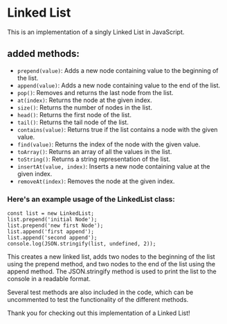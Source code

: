 # Linked List
This is an implementation of a singly Linked List in JavaScript. 

## added methods:

- `prepend(value)`: Adds a new node containing value to the beginning of the list.
- `append(value)`: Adds a new node containing value to the end of the list.
- `pop()`: Removes and returns the last node from the list.
- `at(index)`: Returns the node at the given index.
- `size()`: Returns the number of nodes in the list.
- `head()`: Returns the first node of the list.
- `tail()`: Returns the tail node of the list.
- `contains(value)`: Returns true if the list contains a node with the given value.
- `find(value)`: Returns the index of the node with the given value.
- `toArray()`: Returns an array of all the values in the list.
- `toString()`: Returns a string representation of the list.
- `insertAt(value, index)`: Inserts a new node containing value at the given index.
- `removeAt(index)`: Removes the node at the given index.

### Here's an example usage of the **LinkedList** class:
```
const list = new LinkedList;
list.prepend('initial Node');
list.prepend('new first Node');
list.append('first append');
list.append('second append');
console.log(JSON.stringify(list, undefined, 2));
```
This creates a new linked list, adds two nodes to the beginning of the list using the prepend method, and two nodes to the end of the list using the append method. The JSON.stringify method is used to print the list to the console in a readable format.

Several test methods are also included in the code, which can be uncommented to test the functionality of the different methods.

Thank you for checking out this implementation of a Linked List!
